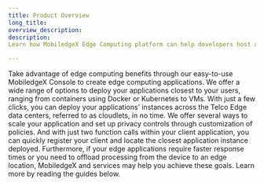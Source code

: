 ```yaml
---
title: Product Overview
long_title: 
overview_description: 
description: 
Learn how MobiledgeX Edge Computing platform can help developers host and scale applications on the Telco Edge and reduce latency by bringing applications closer to your users

---
```


Take advantage of edge computing benefits through our easy-to-use MobiledgeX Console to create edge computing applications. We offer a wide range of options to deploy your applications closest to your users, ranging from containers using Docker or Kubernetes to VMs. With just a few clicks, you can deploy your applications’ instances across the Telco Edge data centers, referred to as cloudlets, in no time. We offer several ways to scale your application and set up privacy controls through customization of policies. And with just two function calls within your client application, you can quickly register your client and locate the closest application instance deployed. Furthermore, if your edge applications require faster response times or you need to offload processing from the device to an edge location, MobiledgeX and services may help you achieve these goals. Learn more by reading the guides below.

